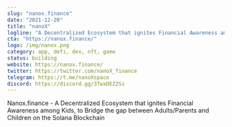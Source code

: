 ```yaml
---
slug: "nanox.finance"
date: "2021-12-20"
title: "nanoX"
logline: "A Decentralized Ecosystem that ignites Financial Awareness among Kids, to Bridge the gap between Adults/Parents and Children on the Solana Blockchain"
cta: "https://nanox.finance/"
logo: /img/nanox.png
category: app, defi, dex, nft, game
status: building
website: https://nanox.finance/
twitter: https://twitter.com/nanoX_finance
telegram: https://t.me/nanoXspace
discord: https://discord.gg/3TwxDEZ2Ss
---
```


Nanox.finance - A Decentralized Ecosystem that ignites Financial Awareness among Kids, to Bridge the gap between Adults/Parents and Children on the Solana Blockchain